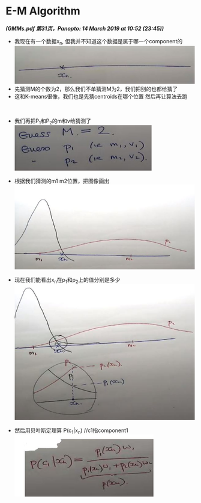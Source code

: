# E-M Algorithm
***(GMMs.pdf 第31页，Panopto: 14 March 2019 at 10:52 (23:45))***

* 我现在有一个数据x<sub>n</sub>, 但我并不知道这个数据是属于哪一个component的  
![](./img/EM.JPG)  
* 先猜测M的个数为2，那么我们不单猜测M为2，我们把别的也都给猜了
* 这和K-means很像，我们也是先猜centroids在哪个位置 然后再让算法去跑
<br/>

* 我们再把P<sub>1</sub>和P<sub>2</sub>的m和v给猜测了  
![](./img/EM2.JPG) 
* 根据我们猜测的m1 m2位置，把图像画出  
![](./img/EM3.JPG) 

* 现在我们能看出x<sub>n</sub>在p<sub>1</sub>和p<sub>2</sub>上的值分别是多少
![](./img/EM4.JPG)

* 然后用贝叶斯定理算 P(c<sub>1</sub>|x<sub>n</sub>) //c1指component1  
![](./img/EM5.JPG)
